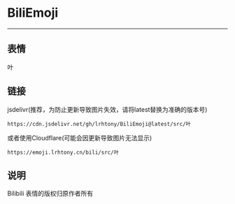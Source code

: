 # BiliEmoji
---
## 表情
叶
## 链接
jsdelivr(推荐，为防止更新导致图片失效，请将latest替换为准确的版本号)
```
https://cdn.jsdelivr.net/gh/lrhtony/BiliEmoji@latest/src/叶
```
或者使用Cloudflare(可能会因更新导致图片无法显示)
```
https://emoji.lrhtony.cn/bili/src/叶
```
## 说明
Bilibili 表情的版权归原作者所有
